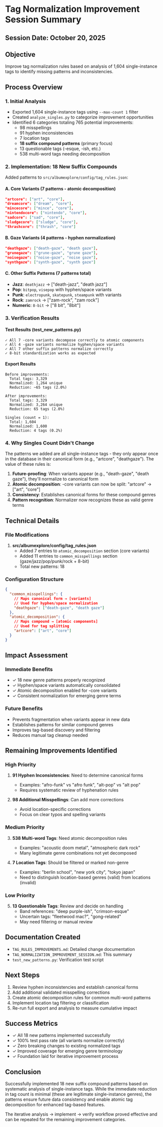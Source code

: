 # Tag Normalization Improvement Session Summary

## Session Date: October 20, 2025

## Objective
Improve tag normalization rules based on analysis of 1,604 single-instance tags to identify missing patterns and inconsistencies.

## Process Overview

### 1. Initial Analysis
- Exported 1,604 single-instance tags using `--max-count 1` filter
- Created `analyze_singles.py` to categorize improvement opportunities
- Identified 6 categories totaling 765 potential improvements:
  - 98 misspellings
  - 91 hyphen inconsistencies
  - 7 location tags
  - **18 suffix compound patterns** (primary focus)
  - 13 questionable tags (-esque, -ish, etc.)
  - 538 multi-word tags needing decomposition

### 2. Implementation: 18 New Suffix Compounds
Added patterns to `src/albumexplore/config/tag_rules.json`:

#### A. Core Variants (7 patterns - atomic decomposition)
```json
"artcore": ["art", "core"],
"dreamcore": ["dream", "core"],
"mincecore": ["mince", "core"],
"nintendocore": ["nintendo", "core"],
"sadcore": ["sad", "core"],
"sludgecore": ["sludge", "core"],
"thrashcore": ["thrash", "core"]
```

#### B. Gaze Variants (4 patterns - hyphen normalization)
```json
"deathgaze": ["death-gaze", "death gaze"],
"grunegaze": ["grune-gaze", "grune gaze"],
"noisegaze": ["noise-gaze", "noise gaze"],
"synthgaze": ["synth-gaze", "synth gaze"]
```

#### C. Other Suffix Patterns (7 patterns total)
- **Jazz**: `deathjazz` → ["death-jazz", "death jazz"]
- **Pop**: `bitpop`, `visepop` with hyphen/space variants
- **Punk**: `electropunk`, `skatepunk`, `steampunk` with variants
- **Rock**: `zamrock` → ["zam-rock", "zam rock"]
- **Numeric**: `8-bit` → ["8 bit", "8bit"]

### 3. Verification Results

#### Test Results (test_new_patterns.py)
```
✓ All 7 -core variants decompose correctly to atomic components
✓ All 4 -gaze variants normalize hyphen/space variants
✓ All 7 other suffix patterns normalize correctly
✓ 8-bit standardization works as expected
```

#### Export Results
```
Before improvements:
  Total tags: 3,329
  Normalized: 1,264 unique
  Reduction: ~65 tags (2.0%)

After improvements:
  Total tags: 3,329
  Normalized: 3,264 unique
  Reduction: 65 tags (2.0%)
  
Singles (count = 1):
  Total: 1,604
  Normalized: 1,600
  Reduction: 4 tags (0.2%)
```

### 4. Why Singles Count Didn't Change
The patterns we added are all single-instance tags - they only appear once in the database in their canonical form (e.g., "artcore", "deathgaze"). The value of these rules is:

1. **Future-proofing**: When variants appear (e.g., "death-gaze", "death gaze"), they'll normalize to canonical form
2. **Atomic decomposition**: -core variants can now be split: "artcore" → ["art", "core"]
3. **Consistency**: Establishes canonical forms for these compound genres
4. **Pattern recognition**: Normalizer now recognizes these as valid genre terms

## Technical Details

### File Modifications
1. **src/albumexplore/config/tag_rules.json**
   - Added 7 entries to `atomic_decomposition` section (core variants)
   - Added 11 entries to `common_misspellings` section (gaze/jazz/pop/punk/rock + 8-bit)
   - Total new patterns: 18

### Configuration Structure
```json
{
  "common_misspellings": {
    // Maps canonical form → [variants]
    // Used for hyphen/space normalization
    "deathgaze": ["death-gaze", "death gaze"]
  },
  "atomic_decomposition": {
    // Maps compound → [atomic components]
    // Used for tag splitting
    "artcore": ["art", "core"]
  }
}
```

## Impact Assessment

### Immediate Benefits
- ✓ 18 new genre patterns properly recognized
- ✓ Hyphen/space variants automatically consolidated
- ✓ Atomic decomposition enabled for -core variants
- ✓ Consistent normalization for emerging genre terms

### Future Benefits
- Prevents fragmentation when variants appear in new data
- Establishes patterns for similar compound genres
- Improves tag-based discovery and filtering
- Reduces manual tag cleanup needed

## Remaining Improvements Identified

### High Priority
1. **91 Hyphen Inconsistencies**: Need to determine canonical forms
   - Examples: "afro-funk" vs "afro funk", "alt-pop" vs "alt pop"
   - Requires systematic review of hyphenation rules

2. **98 Additional Misspellings**: Can add more corrections
   - Avoid location-specific corrections
   - Focus on clear typos and spelling variants

### Medium Priority
3. **538 Multi-word Tags**: Need atomic decomposition rules
   - Examples: "acoustic doom metal", "atmospheric dark rock"
   - Many legitimate genre combinations not yet decomposed

4. **7 Location Tags**: Should be filtered or marked non-genre
   - Examples: "berlin school", "new york city", "tokyo japan"
   - Need to distinguish location-based genres (valid) from locations (invalid)

### Low Priority
5. **13 Questionable Tags**: Review and decide on handling
   - Band references: "deep purple-ish", "crimson-esque"
   - Uncertain tags: "fleetwood mac?", "gong-related"
   - May need filtering or manual review

## Documentation Created
- `TAG_RULES_IMPROVEMENTS.md`: Detailed change documentation
- `TAG_NORMALIZATION_IMPROVEMENT_SESSION.md`: This summary
- `test_new_patterns.py`: Verification test script

## Next Steps
1. Review hyphen inconsistencies and establish canonical forms
2. Add additional validated misspelling corrections
3. Create atomic decomposition rules for common multi-word patterns
4. Implement location tag filtering or classification
5. Re-run full export and analysis to measure cumulative impact

## Success Metrics
- ✓ All 18 new patterns implemented successfully
- ✓ 100% test pass rate (all variants normalize correctly)
- ✓ Zero breaking changes to existing normalized tags
- ✓ Improved coverage for emerging genre terminology
- ✓ Foundation laid for iterative improvement process

## Conclusion
Successfully implemented 18 new suffix compound patterns based on systematic analysis of single-instance tags. While the immediate reduction in tag count is minimal (these are legitimate single-instance genres), the patterns ensure future data consistency and enable atomic tag decomposition for enhanced tag-based features.

The iterative analysis → implement → verify workflow proved effective and can be repeated for the remaining improvement categories.
